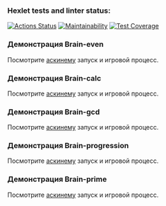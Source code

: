 ### Hexlet tests and linter status:
[![Actions Status](https://github.com/Sgaliley/python-project-49/actions/workflows/hexlet-check.yml/badge.svg)](https://github.com/Sgaliley/python-project-49/actions)
[![Maintainability](https://api.codeclimate.com/v1/badges/b9a35673e6737e98d91c/maintainability)](https://codeclimate.com/github/Sgaliley/python-project-49/maintainability)
[![Test Coverage](https://api.codeclimate.com/v1/badges/b9a35673e6737e98d91c/test_coverage)](https://codeclimate.com/github/Sgaliley/python-project-49/test_coverage)

### Демонстрация Brain-even

Посмотрите [аскинему](<https://asciinema.org/a/mtz0Zvfw1gZZs42pcjvkVZqDX>) запуск и игровой процесс.

### Демонстрация Brain-calc

Посмотрите [аскинему](<https://asciinema.org/a/vWbmQlXDotR4ONf4kkmdmZ1x1>) запуск и игровой процесс.

### Демонстрация Brain-gcd

Посмотрите [аскинему](<https://asciinema.org/a/yDfhF8In06y1AnmydJyvFZzVA>) запуск и игровой процесс.

### Демонстрация Brain-progression

Посмотрите [аскинему](<https://asciinema.org/a/uqwTkBgLXmmIRxfsGksb9MnA8>) запуск и игровой процесс.

### Демонстрация Brain-prime

Посмотрите [аскинему](<https://asciinema.org/a/Bci8VT8Qasptl7qb9GMMDDhLi>) запуск и игровой процесс.
